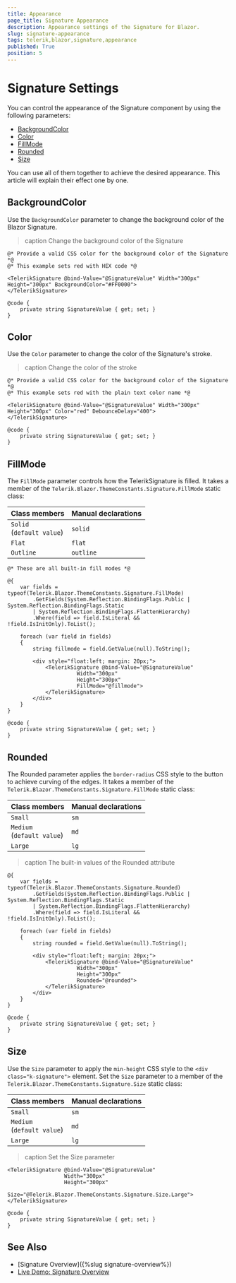 ```yaml
---
title: Appearance
page_title: Signature Appearance
description: Appearance settings of the Signature for Blazor.
slug: signature-appearance
tags: telerik,blazor,signature,appearance
published: True
position: 5
---
```


# Signature Settings

You can control the appearance of the Signature component by using the following parameters:

* [BackgroundColor](#backgroundcolor)
* [Color](#color)
* [FillMode](#fillmode)
* [Rounded](#rounded)
* [Size](#size)

You can use all of them together to achieve the desired appearance. This article will explain their effect one by one.

## BackgroundColor

Use the `BackgroundColor` parameter to change the background color of the Blazor Signature. 

>caption Change the background color of the Signature

````CSHTML
@* Provide a valid CSS color for the background color of the Signature *@
@* This example sets red with HEX code *@

<TelerikSignature @bind-Value="@SignatureValue" Width="300px" Height="300px" BackgroundColor="#FF0000">
</TelerikSignature>

@code {
    private string SignatureValue { get; set; }
}
````

## Color

Use the `Color` parameter to change the color of the Signature's stroke. 

>caption Change the color of the stroke

````CSHTML
@* Provide a valid CSS color for the background color of the Signature *@
@* This example sets red with the plain text color name *@

<TelerikSignature @bind-Value="@SignatureValue" Width="300px" Height="300px" Color="red" DebounceDelay="400">
</TelerikSignature>

@code {
    private string SignatureValue { get; set; }
}
````

## FillMode

The `FillMode` parameter controls how the TelerikSignature is filled. It takes a member of the `Telerik.Blazor.ThemeConstants.Signature.FillMode` static class:

| Class members | Manual declarations |
|------------|--------|
| `Solid` <br /> (`default value`) | `solid` |
| `Flat` | `flat` |
| `Outline` | `outline` |

````CSHTML
@* These are all built-in fill modes *@

@{
    var fields = typeof(Telerik.Blazor.ThemeConstants.Signature.FillMode)
        .GetFields(System.Reflection.BindingFlags.Public | System.Reflection.BindingFlags.Static
        | System.Reflection.BindingFlags.FlattenHierarchy)
        .Where(field => field.IsLiteral && !field.IsInitOnly).ToList();

    foreach (var field in fields)
    {
        string fillmode = field.GetValue(null).ToString();

        <div style="float:left; margin: 20px;">
            <TelerikSignature @bind-Value="@SignatureValue"
                      Width="300px"
                      Height="300px"
                      FillMode="@fillmode">
            </TelerikSignature>
        </div>
    }
}

@code {
    private string SignatureValue { get; set; }
}
````

## Rounded

The Rounded parameter applies the `border-radius` CSS style to the button to achieve curving of the edges. It takes a member of the `Telerik.Blazor.ThemeConstants.Signature.FillMode` static class:

| Class members | Manual declarations |
|------------|--------|
| `Small`  | `sm` |
| `Medium` <br /> (`default value`) | `md` |
| `Large` | `lg` |

>caption The built-in values of the Rounded attribute

````CSHTML
@{
    var fields = typeof(Telerik.Blazor.ThemeConstants.Signature.Rounded)
        .GetFields(System.Reflection.BindingFlags.Public | System.Reflection.BindingFlags.Static
        | System.Reflection.BindingFlags.FlattenHierarchy)
        .Where(field => field.IsLiteral && !field.IsInitOnly).ToList();

    foreach (var field in fields)
    {
        string rounded = field.GetValue(null).ToString();

        <div style="float:left; margin: 20px;">
            <TelerikSignature @bind-Value="@SignatureValue"
                      Width="300px"
                      Height="300px"
                      Rounded="@rounded">
            </TelerikSignature>
        </div>
    }
}

@code {
    private string SignatureValue { get; set; }
}
````


## Size

Use the `Size` parameter to apply the `min-height` CSS style to the `<div class="k-signature">` element. Set the `Size` parameter to a member of the `Telerik.Blazor.ThemeConstants.Signature.Size` static class:

| Class members | Manual declarations |
|------------|--------|
| `Small`  | `sm` |
| `Medium` <br /> (`default value`) | `md` |
| `Large` | `lg` |

>caption Set the Size parameter

````CSHTML
<TelerikSignature @bind-Value="@SignatureValue"
                  Width="300px"
                  Height="300px"
                  Size="@Telerik.Blazor.ThemeConstants.Signature.Size.Large">
</TelerikSignature>

@code {
    private string SignatureValue { get; set; }
}
````

## See Also

* [Signature Overview]({%slug signature-overview%})
* [Live Demo: Signature Overview](https://demos.telerik.com/blazor-ui/signature/overview)
